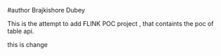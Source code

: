 #author Brajkishore Dubey

This is the attempt to add FLINK POC project , that containts the poc of table api.


this is change
